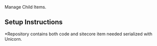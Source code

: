 Manage Child Items.

## Setup Instructions
*Repository contains both code and sitecore item needed serialized with Unicorn.